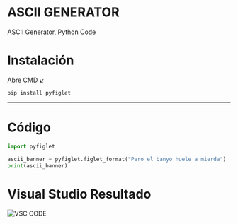 # ASCII GENERATOR
ASCII Generator, Python Code
# Instalación
Abre CMD ↙️

```
pip install pyfiglet
```
---
# Código
```python
import pyfiglet

ascii_banner = pyfiglet.figlet_format("Pero el banyo huele a mierda")
print(ascii_banner)

````
# Visual Studio Resultado
![VSC CODE](https://i.imgur.com/0FYAf3v.png)
